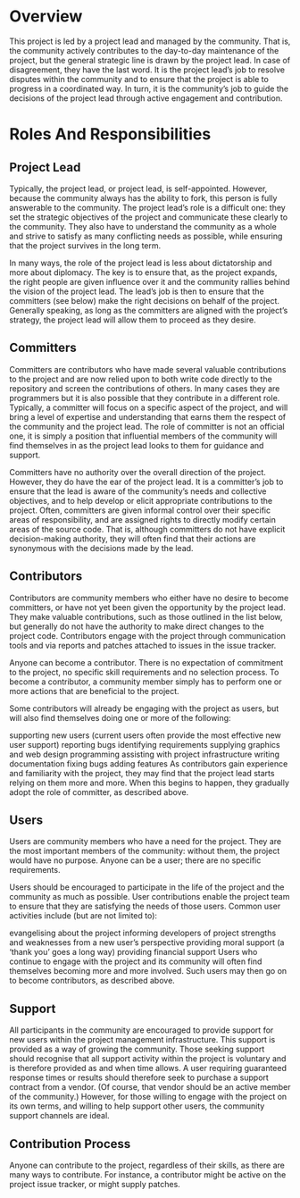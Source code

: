 # Overview
This project is led by a project lead and managed by the community. That is, the community actively contributes to the day-to-day maintenance of the project, but the general strategic line is drawn by the project lead. In case of disagreement, they have the last word. It is the project lead’s job to resolve disputes within the community and to ensure that the project is able to progress in a coordinated way. In turn, it is the community’s job to guide the decisions of the project lead through active engagement and contribution.

# Roles And Responsibilities
## Project Lead

Typically, the project lead, or project lead, is self-appointed. However, because the community always has the ability to fork, this person is fully answerable to the community. The project lead’s role is a difficult one: they set the strategic objectives of the project and communicate these clearly to the community. They also have to understand the community as a whole and strive to satisfy as many conflicting needs as possible, while ensuring that the project survives in the long term.

In many ways, the role of the project lead is less about dictatorship and more about diplomacy. The key is to ensure that, as the project expands, the right people are given influence over it and the community rallies behind the vision of the project lead. The lead’s job is then to ensure that the committers (see below) make the right decisions on behalf of the project. Generally speaking, as long as the committers are aligned with the project’s strategy, the project lead will allow them to proceed as they desire.

## Committers

Committers are contributors who have made several valuable contributions to the project and are now relied upon to both write code directly to the repository and screen the contributions of others. In many cases they are programmers but it is also possible that they contribute in a different role. Typically, a committer will focus on a specific aspect of the project, and will bring a level of expertise and understanding that earns them the respect of the community and the project lead. The role of committer is not an official one, it is simply a position that influential members of the community will find themselves in as the project lead looks to them for guidance and support.

Committers have no authority over the overall direction of the project. However, they do have the ear of the project lead. It is a committer’s job to ensure that the lead is aware of the community’s needs and collective objectives, and to help develop or elicit appropriate contributions to the project. Often, committers are given informal control over their specific areas of responsibility, and are assigned rights to directly modify certain areas of the source code. That is, although committers do not have explicit decision-making authority, they will often find that their actions are synonymous with the decisions made by the lead.

## Contributors

Contributors are community members who either have no desire to become committers, or have not yet been given the opportunity by the project lead. They make valuable contributions, such as those outlined in the list below, but generally do not have the authority to make direct changes to the project code. Contributors engage with the project through communication tools and via reports and patches attached to issues in the issue tracker.

Anyone can become a contributor. There is no expectation of commitment to the project, no specific skill requirements and no selection process. To become a contributor, a community member simply has to perform one or more actions that are beneficial to the project.

Some contributors will already be engaging with the project as users, but will also find themselves doing one or more of the following:

supporting new users (current users often provide the most effective new user support)
reporting bugs
identifying requirements
supplying graphics and web design
programming
assisting with project infrastructure
writing documentation
fixing bugs
adding features
As contributors gain experience and familiarity with the project, they may find that the project lead starts relying on them more and more. When this begins to happen, they gradually adopt the role of committer, as described above.

## Users

Users are community members who have a need for the project. They are the most important members of the community: without them, the project would have no purpose. Anyone can be a user; there are no specific requirements.

Users should be encouraged to participate in the life of the project and the community as much as possible. User contributions enable the project team to ensure that they are satisfying the needs of those users. Common user activities include (but are not limited to):

evangelising about the project
informing developers of project strengths and weaknesses from a new user’s perspective
providing moral support (a ‘thank you’ goes a long way)
providing financial support
Users who continue to engage with the project and its community will often find themselves becoming more and more involved. Such users may then go on to become contributors, as described above.

## Support
All participants in the community are encouraged to provide support for new users within the project management infrastructure. This support is provided as a way of growing the community. Those seeking support should recognise that all support activity within the project is voluntary and is therefore provided as and when time allows. A user requiring guaranteed response times or results should therefore seek to purchase a support contract from a vendor. (Of course, that vendor should be an active member of the community.) However, for those willing to engage with the project on its own terms, and willing to help support other users, the community support channels are ideal.

## Contribution Process
Anyone can contribute to the project, regardless of their skills, as there are many ways to contribute. For instance, a contributor might be active on the project issue tracker, or might supply patches. 
